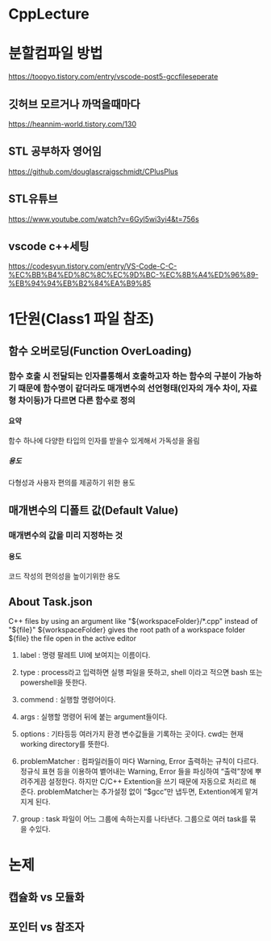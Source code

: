 # CppLecture

# 분할컴파일 방법
https://toopyo.tistory.com/entry/vscode-post5-gccfileseperate

## 깃허브 모르거나 까먹을때마다
https://heannim-world.tistory.com/130

## STL 공부하자 영어임
https://github.com/douglascraigschmidt/CPlusPlus

## STL유튜브
https://www.youtube.com/watch?v=6Gyl5wi3yi4&t=756s

## vscode c++세팅
https://codesyun.tistory.com/entry/VS-Code-C-C-%EC%BB%B4%ED%8C%8C%EC%9D%BC-%EC%8B%A4%ED%96%89-%EB%94%94%EB%B2%84%EA%B9%85

# 1단원(Class1 파일 참조)

## 함수 오버로딩(Function OverLoading)
### 함수 호출 시 전달되는 인자를통해서 호출하고자 하는 함수의 구분이 가능하기 때문에 함수명이 같더라도 매개변수의 선언형태(인자의 개수 차이, 자료형 차이등)가 다르면 다른 함수로 정의
#### 요약
함수 하나에 다양한 타입의 인자를 받을수 있게해서 가독성을 올림
##### 용도
다형성과 사용자 편의를 제공하기 위한 용도

## 매개변수의 디폴트 값(Default Value)
### 매개변수의 값을 미리 지정하는 것
#### 용도
코드 작성의 편의성을 높이기위한 용도

## About Task.json
C++ files by using an argument like "${workspaceFolder}/*.cpp" instead of "${file}"
${workspaceFolder} gives the root path of a workspace folder
${file} the file open in the active editor
1. label : 명령 팔레트 UI에 보여지는 이름이다.

2. type : process라고 입력하면 실행 파일을 뜻하고, shell 이라고 적으면 bash 또는 powershell을 뜻한다.

3. commend : 실행할 명령어이다.

4. args : 실행할 명령어 뒤에 붙는 argument들이다.

6. options : 기타등등 여러가지 환경 변수값들을 기록하는 곳이다. cwd는 현재 working directory를 뜻한다. 

7. problemMatcher : 컴파일러들이 마다 Warning, Error 출력하는 규칙이 다르다. 정규식 표현 등을 이용하여 벹어내는 Warning, Error 들을 파싱하여 “출력”창에 뿌려주게끔 설정한다. 하지만 C/C++ Extention을 쓰기 때문에 자동으로 처리르 해 준다. problemMatcher는 추가설정 없이 “$gcc”만 냅두면, Extention에게 맡겨지게 된다.

8. group : task 파일이 어느 그룹에 속하는지를 나타낸다. 그룹으로 여러 task를 묶을 수있다.

# 논제

## 캡슐화 vs 모듈화

## 포인터 vs 참조자

